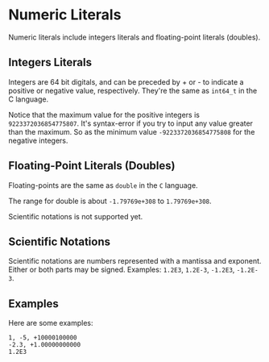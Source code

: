 # Numeric Literals

Numeric literals include integers literals and floating-point literals (doubles).

## Integers Literals

Integers are 64 bit digitals, and can be preceded by + or - to indicate a positive or negative value, respectively. They're the same as `int64_t` in the C language.

Notice that the maximum value for the positive integers is `9223372036854775807`. It's syntax-error if you try to input any value greater than the maximum. So as the minimum value `-9223372036854775808` for the negative integers.

## Floating-Point Literals (Doubles)

Floating-points are the same as `double` in the `C` language.

The range for double is about `-1.79769e+308` to `1.79769e+308`.

Scientific notations is not supported yet.

## Scientific Notations

Scientific notations are numbers represented with a mantissa and exponent. Either or both parts may be signed. Examples: `1.2E3`, `1.2E-3`, `-1.2E3`, `-1.2E-3`.

## Examples

Here are some examples:

```ngql
1, -5, +10000100000
-2.3, +1.00000000000
1.2E3
```
